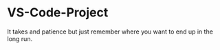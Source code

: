 # VS-Code-Project
It takes and patience but just remember where you want to end up in the long run.
